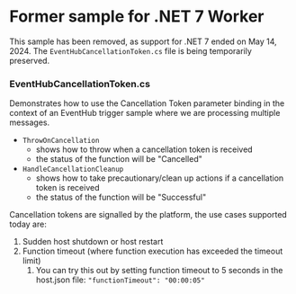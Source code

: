 # Former sample for .NET 7 Worker

This sample has been removed, as support for .NET 7 ended on May 14, 2024. The `EventHubCancellationToken.cs` file is being temporarily preserved.

### EventHubCancellationToken.cs

Demonstrates how to use the Cancellation Token parameter binding in the context of an
EventHub trigger sample where we are processing multiple messages.

- `ThrowOnCancellation`
  - shows how to throw when a cancellation token is received
  - the status of the function will be "Cancelled"
- `HandleCancellationCleanup`
  - shows how to take precautionary/clean up actions if a cancellation token is received
  - the status of the function will be "Successful"

Cancellation tokens are signalled by the platform, the use cases supported today are:

1. Sudden host shutdown or host restart
2. Function timeout (where function execution has exceeded the timeout limit)
   1. You can try this out by setting function timeout to 5 seconds in
      the host.json file: `"functionTimeout": "00:00:05"`
